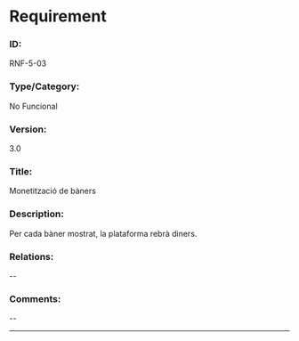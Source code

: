 # Requirement

### ID:
RNF-5-03

### Type/Category:
No Funcional

### Version:
3.0

### Title:
Monetització de bàners

### Description:
Per cada bàner mostrat, la plataforma rebrà diners.

### Relations:
--

### Comments:
--

---